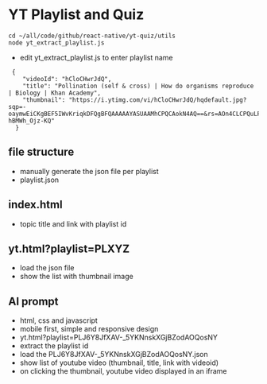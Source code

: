 # YT Playlist and Quiz

```
cd ~/all/code/github/react-native/yt-quiz/utils
node yt_extract_playlist.js
```
- edit yt_extract_playlist.js to enter playlist name

```
 {
    "videoId": "hCloCHwrJdQ",
    "title": "Pollination (self & cross) | How do organisms reproduce | Biology | Khan Academy",
    "thumbnail": "https://i.ytimg.com/vi/hCloCHwrJdQ/hqdefault.jpg?sqp=-oaymwEiCKgBEF5IWvKriqkDFQgBFQAAAAAYASUAAMhCPQCAokN4AQ==&rs=AOn4CLCPQuLPeEg8nkLOs-hBMWh_Ojz-KQ"
  }
```
## file structure 

- manually generate the json file per playlist 
- playlist.json 

## index.html 

- topic title and link with playlist id 

## yt.html?playlist=PLXYZ 

- load the json file 
- show the list with thumbnail image 


## AI prompt

- html, css and javascript
- mobile first, simple and responsive design
- yt.html?playlist=PLJ6Y8JfXAV-_5YKNnskXGjBZodAOQosNY
- extract the playlist id 
- load the PLJ6Y8JfXAV-_5YKNnskXGjBZodAOQosNY.json
- show list of youtube video (thumbnail, title, link with videoid)
- on clicking the thumbnail, youtube video displayed in an iframe
